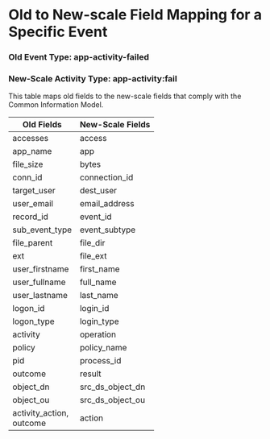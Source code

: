 Old to New-scale Field Mapping for a Specific Event
===================================================

### Old Event Type: app-activity-failed
### New-Scale Activity Type: app-activity:fail

This table maps old fields to the new-scale fields that comply with the Common Information Model.

| Old Fields                  | New-Scale Fields |
| --------------------------- | ---------------- |
| accesses                    | access           |
| app_name                    | app              |
| file_size                   | bytes            |
| conn_id                     | connection_id    |
| target_user                 | dest_user        |
| user_email                  | email_address    |
| record_id                   | event_id         |
| sub_event_type              | event_subtype    |
| file_parent                 | file_dir         |
| ext                         | file_ext         |
| user_firstname              | first_name       |
| user_fullname               | full_name        |
| user_lastname               | last_name        |
| logon_id                    | login_id         |
| logon_type                  | login_type       |
| activity                    | operation        |
| policy                      | policy_name      |
| pid                         | process_id       |
| outcome                     | result           |
| object_dn                   | src_ds_object_dn |
| object_ou                   | src_ds_object_ou |
| activity_action,<br>outcome | action           |